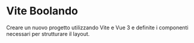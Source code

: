 # Vite Boolando

Creare un nuovo progetto utilizzando Vite e Vue 3 e definite i componenti necessari per strutturare il layout.

